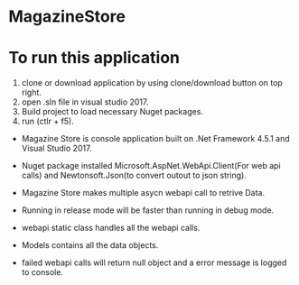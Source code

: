# MagazineStore

# To run this application 

1. clone or download application by using clone/download button on top right.
2. open .sln file in visual studio 2017.
3. Build project to load necessary Nuget packages.
4. run (ctlr + f5).

* Magazine Store is console application built on .Net Framework 4.5.1 and Visual Studio 2017.

* Nuget package installed Microsoft.AspNet.WebApi.Client(For web api calls) and Newtonsoft.Json(to convert outout to json string).

* Magazine Store makes multiple asycn webapi call to retrive Data.

* Running in release mode will be faster than running in debug mode.

 * webapi static class handles all the webapi calls.

 * Models contains all the data objects.

 * failed webapi calls will return null object and a error message is logged to console.

